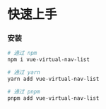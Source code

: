 # 快速上手

### 安装

```bash
# 通过 npm
npm i vue-virtual-nav-list

# 通过 yarn
yarn add vue-virtual-nav-list

# 通过 pnpm
pnpm add vue-virtual-nav-list
```
